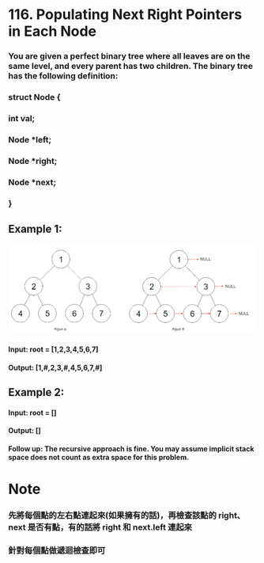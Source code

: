 # 116. Populating Next Right Pointers in Each Node
### You are given a perfect binary tree where all leaves are on the same level, and every parent has two children. The binary tree has the following definition:

### struct Node { 
### int val; 
### Node *left; 
### Node *right; 
### Node *next; 
### } 

 

## Example 1:  

![image](https://raw.githubusercontent.com/YYS13/LeetCode_practice/e4c32d725e837da358161e7ab10bab5a5f7dbcb4/116.%20Populating%20Next%20Right%20Pointers%20in%20Each%20Node/%E8%9E%A2%E5%B9%95%E6%93%B7%E5%8F%96%E7%95%AB%E9%9D%A2%202024-01-08%20110457.png)

#### Input: root = [1,2,3,4,5,6,7]  
#### Output: [1,#,2,3,#,4,5,6,7,#] 
## Example 2:  

#### Input: root = []
#### Output: []  
 

#### Follow up:  The recursive approach is fine. You may assume implicit stack space does not count as extra space for this problem.


# Note
### 先將每個點的左右點連起來(如果擁有的話)，再檢查該點的 right、next 是否有點，有的話將 right 和 next.left 連起來
### 針對每個點做遞迴檢查即可

